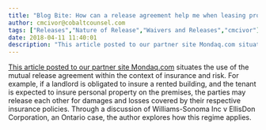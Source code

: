 ```yaml
---
title: "Blog Bite: How can a release agreement help me when leasing property?"
author: cmcivor@cobaltcounsel.com
tags: ["Releases","Nature of Release","Waivers and Releases","cmcivor"]
date: 2018-04-11 11:40:01
description: "This article posted to our partner site Mondaq.com situates the use of the mutual release agreement within the context of insurance and risk. For example, if a landlord is obligated to insure a rent..."
---
```


[This article posted to our partner site Mondaq.com](http://www.mondaq.com/canada/x/220932/Insurance/Waivers+Of+Subrogation+In+Leases+The+Latest+Chapter) situates the use of the mutual release agreement within the context of insurance and risk. For example, if a landlord is obligated to insure a rented building, and the tenant is expected to insure personal property on the premises, the parties may release each other for damages and losses covered by their respective insurance policies. Through a discussion of Williams-Sonoma Inc v EllisDon Corporation, an Ontario case, the author explores how this regime applies.
